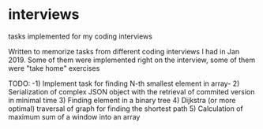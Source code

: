 # interviews
tasks implemented for my coding interviews

Written to memorize tasks from different coding interviews I had in Jan 2019.
Some of them were implemented right on the interview, some of them were "take home" exercises

TODO:
-1) Implement task for finding N-th smallest element in array-
2) Serialization of complex JSON object with the retrieval of commited version in minimal time
3) Finding element in a binary tree
4) Dijkstra (or more optimal) traversal of graph for finding the shortest path
5) Calculation of maximum sum of a window into an array
